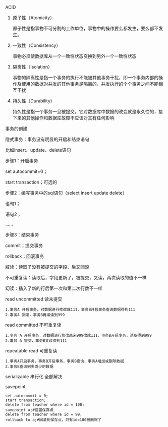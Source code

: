 ACID

1. 原子性（Atomicity）

   原子性是指事物不可分割的工作单位，事物中的操作要么都发生，要么都不发生。

2. 一致性（Consistency）

   事物必须使数据库从一个一致性状态变换到另外一个一致性状态

3. 隔离性（Isolation）

   事物的隔离性是指一个事务的执行不能被其他事务干扰，即一个事务内部的操作及使用的数据对并发的其他事务是隔离的，并发执行的个个事务之间不能相互干扰

4. 持久性（Durability）

   持久性是指一个事务一旦被提交，它对数据库中数据的改变就是永久性的，接下来的其他操作和数据库故障不应该对其有任何影响



事务的创建

隐式事务：事务没有明显的开启和结束语句

比如insert、update、delete语句



步骤1：开启事务

set autocommit=0；

start transaction；可选的

步骤2：编写事务中的sql语句（select insert update delete）

语句1；

语句2；

......

步骤3：结束事务

commit；提交事务

rollback；回滚事务



脏读：读取了没有被提交的字段，后又回滚

不可重复读：读取后，字段更新了，被提交，又读，两次读取的值不一样

幻读：插入了新的行后第一次和第二次行数不一样 



read uncommitted 读未提交

~~~mysql
1.事务A 开启事务，对数据进行修改成111，事务B开启事务查询数据得到111
2.事务A 回滚，事务B再读读到999
~~~

read committed 不可重复读

~~~mysql
1.事务 A 开启事务，对数据进行修改原来999改成111，事务B开启事务，读取得到999
2.事务 A 提交，事务B又读得到111
~~~

repeatable read 可重复读

~~~mysql
1.事务A开启事务，事务B开启事务，事务B查询，事务A增加或删除数据
2.事务B查询到多或少的数据
~~~

serializable 串行化 全部解决



savepoint

~~~mysql
set autocommit = 0;
start transaction;
delete from teacher where id = 100;
savepoint a;#设置保存点
delete from teacher where id = 99;
rollback to a;#回滚到保存点，只有id=100被删除了

~~~











